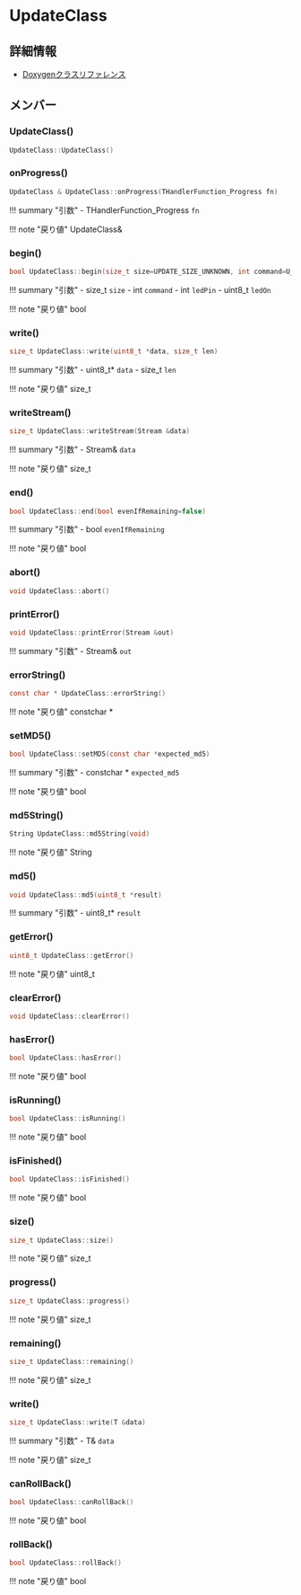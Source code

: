 # UpdateClass



## 詳細情報

- [Doxygenクラスリファレンス](https://lang-ship.com/reference/ESP32/latest/class_update_class.html)

## メンバー



### UpdateClass()



```c
UpdateClass::UpdateClass()
```



### onProgress()



```c
UpdateClass & UpdateClass::onProgress(THandlerFunction_Progress fn)
```

!!! summary "引数"
	- THandlerFunction_Progress `fn` 

!!! note "戻り値"
	UpdateClass&



### begin()



```c
bool UpdateClass::begin(size_t size=UPDATE_SIZE_UNKNOWN, int command=U_FLASH, int ledPin=-1, uint8_t ledOn=LOW)
```

!!! summary "引数"
	- size_t `size` 
	- int `command` 
	- int `ledPin` 
	- uint8_t `ledOn` 

!!! note "戻り値"
	bool



### write()



```c
size_t UpdateClass::write(uint8_t *data, size_t len)
```

!!! summary "引数"
	- uint8_t* `data` 
	- size_t `len` 

!!! note "戻り値"
	size_t



### writeStream()



```c
size_t UpdateClass::writeStream(Stream &data)
```

!!! summary "引数"
	- Stream& `data` 

!!! note "戻り値"
	size_t



### end()



```c
bool UpdateClass::end(bool evenIfRemaining=false)
```

!!! summary "引数"
	- bool `evenIfRemaining` 

!!! note "戻り値"
	bool



### abort()



```c
void UpdateClass::abort()
```



### printError()



```c
void UpdateClass::printError(Stream &out)
```

!!! summary "引数"
	- Stream& `out` 



### errorString()



```c
const char * UpdateClass::errorString()
```

!!! note "戻り値"
	constchar *



### setMD5()



```c
bool UpdateClass::setMD5(const char *expected_md5)
```

!!! summary "引数"
	- constchar * `expected_md5` 

!!! note "戻り値"
	bool



### md5String()



```c
String UpdateClass::md5String(void)
```

!!! note "戻り値"
	String



### md5()



```c
void UpdateClass::md5(uint8_t *result)
```

!!! summary "引数"
	- uint8_t* `result` 



### getError()



```c
uint8_t UpdateClass::getError()
```

!!! note "戻り値"
	uint8_t



### clearError()



```c
void UpdateClass::clearError()
```



### hasError()



```c
bool UpdateClass::hasError()
```

!!! note "戻り値"
	bool



### isRunning()



```c
bool UpdateClass::isRunning()
```

!!! note "戻り値"
	bool



### isFinished()



```c
bool UpdateClass::isFinished()
```

!!! note "戻り値"
	bool



### size()



```c
size_t UpdateClass::size()
```

!!! note "戻り値"
	size_t



### progress()



```c
size_t UpdateClass::progress()
```

!!! note "戻り値"
	size_t



### remaining()



```c
size_t UpdateClass::remaining()
```

!!! note "戻り値"
	size_t



### write()



```c
size_t UpdateClass::write(T &data)
```

!!! summary "引数"
	- T& `data` 

!!! note "戻り値"
	size_t



### canRollBack()



```c
bool UpdateClass::canRollBack()
```

!!! note "戻り値"
	bool



### rollBack()



```c
bool UpdateClass::rollBack()
```

!!! note "戻り値"
	bool




